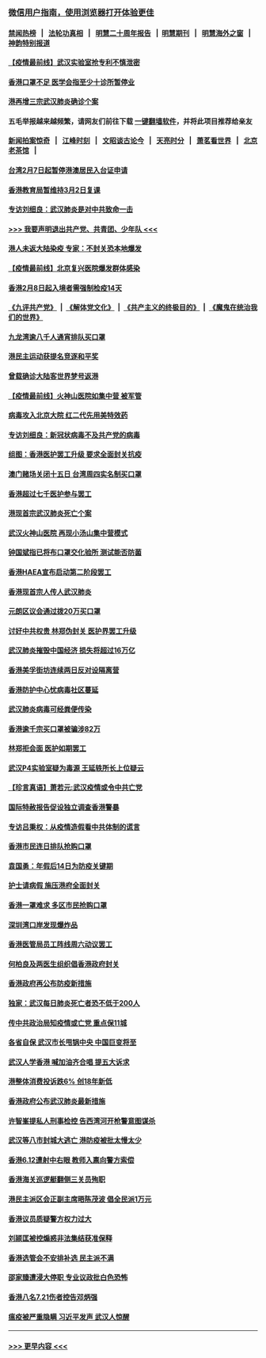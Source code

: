 ### [微信用户指南，使用浏览器打开体验更佳](https://github.com/gfw-breaker/banned-news1/blob/master/indexes/wechat-guide.md?t=0)
#### [禁闻热榜](热点新闻.md?t=0)  &nbsp;&nbsp;|&nbsp;&nbsp; [法轮功真相](https://github.com/gfw-breaker/truth/blob/master/README.md?t=0) &nbsp;&nbsp;|&nbsp;&nbsp; [明慧二十周年报告](https://github.com/gfw-breaker/mh-reports/blob/master/README.md?t=0) &nbsp;&nbsp;|&nbsp;&nbsp;[明慧期刊](https://github.com/gfw-breaker/mh-qikan) &nbsp;&nbsp;|&nbsp;&nbsp; [明慧海外之窗](https://github.com/gfw-breaker/mh-news/blob/master/README.md?t=0) &nbsp;&nbsp;|&nbsp;&nbsp; [神韵特别报道](https://github.com/gfw-breaker/mh-news/blob/master/shenyun.md?t=0)
#### [【疫情最前线】武汉实验室抢专利不慎泄密](../pages/nsc415/n11850310.md?t=02071155) 
#### [香港口罩不足 医学会指至少十诊所暂停业](../pages/nsc415/n11850301.md?t=02071155) 
#### [港再增三宗武汉肺炎确诊个案](../pages/nsc415/n11850328.md?t=02071155) 
#### 五毛举报越来越频繁，请网友们前往下载 [一键翻墙软件](https://github.com/gfw-breaker/ssr-accounts)，并将此项目推荐给亲友
#### [新闻拍案惊奇](https://github.com/gfw-breaker/banned-news1/blob/master/pages/link4.md) &nbsp;&nbsp;|&nbsp;&nbsp; [江峰时刻](https://github.com/gfw-breaker/banned-news1/blob/master/pages/link4.md) &nbsp;&nbsp;|&nbsp;&nbsp; [文昭谈古论今](https://github.com/gfw-breaker/banned-news1/blob/master/pages/link4.md) &nbsp;&nbsp;|&nbsp;&nbsp; [天亮时分](https://github.com/gfw-breaker/banned-news1/blob/master/pages/link4.md) &nbsp;&nbsp;|&nbsp;&nbsp; [萧茗看世界](https://github.com/gfw-breaker/banned-news1/blob/master/pages/link4.md) &nbsp;&nbsp;|&nbsp;&nbsp; [北京老茶馆](https://github.com/gfw-breaker/banned-news1/blob/master/pages/link4.md) &nbsp;&nbsp;|&nbsp;&nbsp; 
#### [台湾2月7日起暂停港澳居民入台证申请](../pages/nsc415/n11850304.md?t=02071155) 
#### [香港教育局暂维持3月2日复课](../pages/nsc415/n11850260.md?t=02071155) 
#### [专访刘细良：武汉肺炎是对中共致命一击](../pages/nsc415/n11849934.md?t=02071155) 
#### [>>> 我要声明退出共产党、共青团、少年队 <<<](https://github.com/begood0513/goodnews/blob/master/quit/letter.md) 
#### [港人未返大陆染疫 专家：不封关恐本地爆发](../pages/nsc415/n11848021.md?t=02071155) 
#### [【疫情最前线】北京复兴医院爆发群体感染](../pages/nsc415/n11847626.md?t=02071155) 
#### [香港2月8日起入境者需强制检疫14天](../pages/nsc415/n11847658.md?t=02071155) 
#### [《九评共产党》](https://github.com/begood0513/9ping.md/blob/master/README.md) &nbsp;|&nbsp; [《解体党文化》](../../../../jtdwh.md/blob/master/README.md)  &nbsp;|&nbsp; [《共产主义的终极目的》](../../../../gczydzjmd.md/blob/master/README.md) &nbsp;|&nbsp; [《魔鬼在统治我们的世界》](../../../../mgztzwmdsj.md/blob/master/README.md) 
#### [九龙湾逾八千人通宵排队买口罩](../pages/nsc415/n11847647.md?t=02071155) 
#### [港民主运动获提名竞逐和平奖](../pages/nsc415/n11847633.md?t=02071155) 
#### [曾载确诊大陆客世界梦号返港](../pages/nsc415/n11847608.md?t=02071155) 
#### [【疫情最前线】火神山医院如集中营 被军管](../pages/nsc415/n11847524.md?t=02071155) 
#### [病毒攻入北京大院 红二代先用美特效药](../pages/nsc415/n11847427.md?t=02071155) 
#### [专访刘细良：新冠状病毒不及共产党的病毒](../pages/nsc415/n11847164.md?t=02071155) 
#### [组图：香港医护罢工升级 要求全面封关抗疫](../pages/nsc415/n11844107.md?t=02071155) 
#### [澳门赌场关闭十五日 台湾周四实名制买口罩](../pages/nsc415/n11845083.md?t=02071155) 
#### [香港超过七千医护参与罢工](../pages/nsc415/n11845051.md?t=02071155) 
#### [港现首宗武汉肺炎死亡个案](../pages/nsc415/n11844998.md?t=02071155) 
#### [武汉火神山医院 再现小汤山集中营模式](../pages/nsc415/n11844763.md?t=02071155) 
#### [钟国斌指已将布口罩交化验所 测试能否防菌](../pages/nsc415/n11842783.md?t=02071155) 
#### [香港HAEA宣布启动第二阶段罢工](../pages/nsc415/n11842723.md?t=02071155) 
#### [香港现首宗人传人武汉肺炎](../pages/nsc415/n11842766.md?t=02071155) 
#### [元朗区议会通过拨20万买口罩](../pages/nsc415/n11842754.md?t=02071155) 
#### [讨好中共权贵 林郑伪封关 医护界罢工升级](../pages/nsc415/n11842359.md?t=02071155) 
#### [武汉肺炎摧毁中国经济 损失将超过16万亿](../pages/nsc415/n11839723.md?t=02071155) 
#### [香港美孚街坊连续两日反对设隔离营](../pages/nsc415/n11839962.md?t=02071155) 
#### [香港防护中心忧病毒社区蔓延](../pages/nsc415/n11839933.md?t=02071155) 
#### [武汉肺炎病毒可经粪便传染](../pages/nsc415/n11839939.md?t=02071155) 
#### [香港逾千宗买口罩被骗涉82万](../pages/nsc415/n11839914.md?t=02071155) 
#### [林郑拒会面 医护如期罢工](../pages/nsc415/n11839892.md?t=02071155) 
#### [武汉P4实验室疑为毒源 王延轶所长上位疑云](../pages/nsc415/n11835543.md?t=02071155) 
#### [【珍言真语】萧若元:武汉疫情或令中共亡党](../pages/nsc415/n11829394.md?t=02071155) 
#### [国际特赦报告促设独立调查香港警暴](../pages/nsc415/n11833845.md?t=02071155) 
#### [专访吕秉权：从疫情造假看中共体制的谎言](../pages/nsc415/n11833813.md?t=02071155) 
#### [香港市民连日排队抢购口罩](../pages/nsc415/n11833794.md?t=02071155) 
#### [袁国勇：年假后14日为防疫关键期](../pages/nsc415/n11831088.md?t=02071155) 
#### [护士请病假 施压港府全面封关](../pages/nsc415/n11831030.md?t=02071155) 
#### [香港一罩难求 多区市民抢购口罩](../pages/nsc415/n11831002.md?t=02071155) 
#### [深圳湾口岸发现爆炸品](../pages/nsc415/n11828802.md?t=02071155) 
#### [香港医管局员工阵线周六动议罢工](../pages/nsc415/n11828762.md?t=02071155) 
#### [何柏良及两医生组织倡香港政府封关](../pages/nsc415/n11828749.md?t=02071155) 
#### [香港政府再公布防疫新措施](../pages/nsc415/n11828716.md?t=02071155) 
#### [独家：武汉每日肺炎死亡者恐不低于200人](../pages/nsc415/n11828240.md?t=02071155) 
#### [传中共政治局知疫情或亡党 重点保11城](../pages/nsc415/n11828145.md?t=02071155) 
#### [各省自保 武汉市长甩锅中央 中国巨变将至](../pages/nsc415/n11828021.md?t=02071155) 
#### [武汉人学香港 喊加油齐合唱 提五大诉求](../pages/nsc415/n11827046.md?t=02071155) 
#### [港整体消费投诉跌6% 创18年新低](../pages/nsc415/n11817280.md?t=02071155) 
#### [香港政府公布武汉肺炎最新措施](../pages/nsc415/n11817152.md?t=02071155) 
#### [许智峯提私人刑事检控 告西湾河开枪警意图谋杀](../pages/nsc415/n11817132.md?t=02071155) 
#### [武汉等八市封城大逃亡 港防疫被批太慢太少](../pages/nsc415/n11817058.md?t=02071155) 
#### [香港6.12遭射中右眼 教师入禀向警方索偿](../pages/nsc415/n11814678.md?t=02071155) 
#### [香港海关巡逻艇翻侧三关员殉职](../pages/nsc415/n11814604.md?t=02071155) 
#### [港民主派区会正副主席晤陈茂波 倡全民派1万元](../pages/nsc415/n11814582.md?t=02071155) 
#### [香港议员质疑警方权力过大](../pages/nsc415/n11814560.md?t=02071155) 
#### [刘颕匡被控煽惑非法集结获准保释](../pages/nsc415/n11811727.md?t=02071155) 
#### [香港选管会不安排补选 民主派不满](../pages/nsc415/n11811691.md?t=02071155) 
#### [邵家臻遭浸大停职 专业议政批白色恐怖](../pages/nsc415/n11811670.md?t=02071155) 
#### [香港八名7.21伤者控告邓炳强](../pages/nsc415/n11811623.md?t=02071155) 
#### [瘟疫被严重隐瞒 习近平发声 武汉人惊醒](../pages/nsc415/n11811186.md?t=02071155) 

----
#### [ >>> 更早内容 <<< ](../indexes/nsc415-earlier.md)
